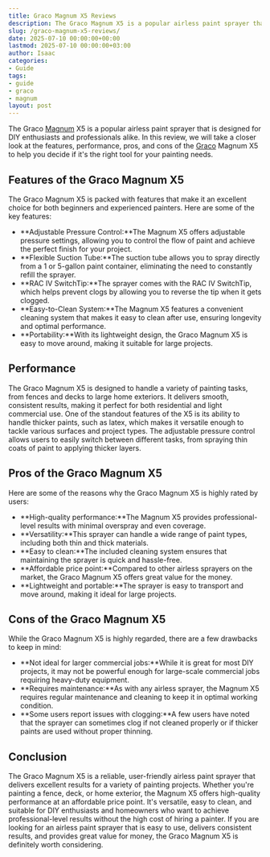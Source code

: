 ```yaml
---
title: Graco Magnum X5 Reviews
description: The Graco Magnum X5 is a popular airless paint sprayer that is designed for DIY enthusiasts and professionals alike. In this review, we will take a closer...
slug: /graco-magnum-x5-reviews/
date: 2025-07-10 00:00:00+00:00
lastmod: 2025-07-10 00:00:00+03:00
author: Isaac
categories:
- Guide
tags:
- guide
- graco
- magnum
layout: post
---
```

The Graco [Magnum](https://pestpolicy.com/graco-magnum-x7-sprayer/) X5 is a popular airless paint sprayer that is designed for DIY enthusiasts and professionals alike. In this review, we will take a closer look at the features, performance, pros, and cons of the [Graco](https://pestpolicy.com/graco-ultra-max-ii-495-airless-paint-sprayer/) Magnum X5 to help you decide if it's the right tool for your painting needs.
## Features of the Graco Magnum X5
The Graco Magnum X5 is packed with features that make it an excellent choice for both beginners and experienced painters. Here are some of the key features:
- **Adjustable Pressure Control:**The Magnum X5 offers adjustable pressure settings, allowing you to control the flow of paint and achieve the perfect finish for your project.
- **Flexible Suction Tube:**The suction tube allows you to spray directly from a 1 or 5-gallon paint container, eliminating the need to constantly refill the sprayer.
- **RAC IV SwitchTip:**The sprayer comes with the RAC IV SwitchTip, which helps prevent clogs by allowing you to reverse the tip when it gets clogged.
- **Easy-to-Clean System:**The Magnum X5 features a convenient cleaning system that makes it easy to clean after use, ensuring longevity and optimal performance.
- **Portability:**With its lightweight design, the Graco Magnum X5 is easy to move around, making it suitable for large projects.
## Performance
The Graco Magnum X5 is designed to handle a variety of painting tasks, from fences and decks to large home exteriors. It delivers smooth, consistent results, making it perfect for both residential and light commercial use.
One of the standout features of the X5 is its ability to handle thicker paints, such as latex, which makes it versatile enough to tackle various surfaces and project types. The adjustable pressure control allows users to easily switch between different tasks, from spraying thin coats of paint to applying thicker layers.
## Pros of the Graco Magnum X5
Here are some of the reasons why the Graco Magnum X5 is highly rated by users:
- **High-quality performance:**The Magnum X5 provides professional-level results with minimal overspray and even coverage.
- **Versatility:**This sprayer can handle a wide range of paint types, including both thin and thick materials.
- **Easy to clean:**The included cleaning system ensures that maintaining the sprayer is quick and hassle-free.
- **Affordable price point:**Compared to other airless sprayers on the market, the Graco Magnum X5 offers great value for the money.
- **Lightweight and portable:**The sprayer is easy to transport and move around, making it ideal for large projects.
## Cons of the Graco Magnum X5
While the Graco Magnum X5 is highly regarded, there are a few drawbacks to keep in mind:
- **Not ideal for larger commercial jobs:**While it is great for most DIY projects, it may not be powerful enough for large-scale commercial jobs requiring heavy-duty equipment.
- **Requires maintenance:**As with any airless sprayer, the Magnum X5 requires regular maintenance and cleaning to keep it in optimal working condition.
- **Some users report issues with clogging:**A few users have noted that the sprayer can sometimes clog if not cleaned properly or if thicker paints are used without proper thinning.
## Conclusion
The Graco Magnum X5 is a reliable, user-friendly airless paint sprayer that delivers excellent results for a variety of painting projects. Whether you're painting a fence, deck, or home exterior, the Magnum X5 offers high-quality performance at an affordable price point. It's versatile, easy to clean, and suitable for DIY enthusiasts and homeowners who want to achieve professional-level results without the high cost of hiring a painter.
If you are looking for an airless paint sprayer that is easy to use, delivers consistent results, and provides great value for money, the Graco Magnum X5 is definitely worth considering.
